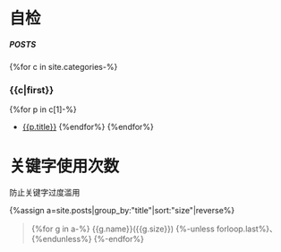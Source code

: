# 自检
##### POSTS
{%for c in site.categories-%}
### {{c|first}}
{%for p in c[1]-%}
- [{{p.title}}]({{p.url|relative_url}})
{%endfor%}
{%endfor%}
  
# 关键字使用次数
防止关键字过度滥用

{%assign a=site.posts|group_by:"title"|sort:"size"|reverse%}
> {%for g in a-%}
{{g.name}}({{g.size}})
{%-unless forloop.last%}、{%endunless%}
{%-endfor%}
